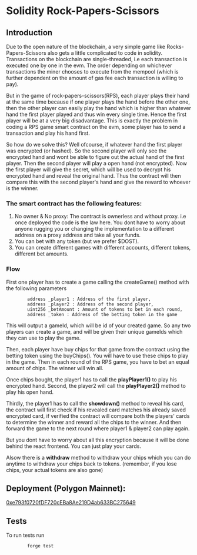 # Solidity Rock-Papers-Scissors

## Introduction

Due to the open nature of the blockchain, a very simple game like Rocks-Papers-Scissors also gets a little complicated to code in solidity.
Transactions on the blockchain are single-threaded, i.e each transaction is executed one by one in the evm. The order depending on whichever transactions the miner chooses to execute from the mempool (which is further dependent on the amount of gas fee each transaction is willing to pay).

But in the game of rock-papers-scissors(RPS), each player plays their hand at the same time because if one player plays the hand before the other one, then the other player can easily play the hand which is higher than whatever hand the first player played and thus win every single time. Hence the first player will be at a very big disadvantage. This is exactly the problem in coding a RPS game smart contract on the evm, some player has to send a transaction and play his hand first.

So how do we solve this? Well ofcourse, if whatever hand the first player was encrypted (or hashed). So the second player will only see the encrypted hand and wont be able to figure out the actual hand of the first player. Then the second player will play a open hand (not encrypted). Now the first player will give the secret, which will be used to decrypt his encrypted hand and reveal the original hand. Thus the contract will then compare this with the second player's hand and give the reward to whoever is the winner.

### The smart contract has the following features:

1.  No owner & No proxy: The contract is ownerless and without proxy. i.e once deployed the code is the law here. You dont have to worry about anyone rugging you or changing the implementation to a different address on a proxy address and take all your funds.
2.  You can bet with any token (but we prefer $DOST).
3.  You can create different games with different accounts, different tokens, different bet amounts.

### Flow

First one player has to create a game calling the createGame() method with the following parameters

```
        address _player1 : Address of the first player,
        address _player2 : Address of the second player,
        uint256 _betAmount : Amount of tokens to bet in each round,
        address _token : Address of the betting token in the game
```

This will output a gameId, which will be id of your created game. So any two players can create a game, and will be given their unique gameIds which they can use to play the game.

Then, each player have buy chips for that game from the contract using the betting token using the <storng>buyChips()</strong>. You will have to use these chips to play in the game. Then in each round of the RPS game, you have to bet an equal amount of chips. The winner will win all.

Once chips bought, the player1 has to call the <strong>playPlayer1()</strong> to play his encrypted hand.
Second, the player2 will call the <strong>playPlayer2()</strong> method to play his open hand.

Thirdly, the player1 has to call the <strong>showdown()</strong> method to reveal his card, the contract will first check if his
revealed card matches his already saved encrypted card, if verified the contract will compare both the players' cards to determine the winner and reward all the chips to the winner. And then forward the game to the next round where player1 & player2 can play again.

But you dont have to worry about all this encryption because it will be done behind the react frontend. You can just play your cards.

Alsow there is a <strong>withdraw</strong> method to withdraw your chips which you can do anytime to withdraw your chips back to tokens. (remember, if you lose chips, your actual tokens are also gone)

## Deployment (Polygon Mainnet):

[0xe793f0720fDF720cEBa8Ae219D4ab633BC275649](https://polygonscan.com/address/0xe793f0720fdf720ceba8ae219d4ab633bc275649)

## Tests

To run tests run

```
        forge test
```
